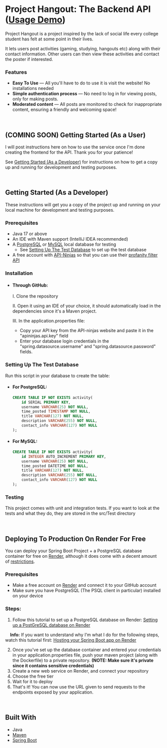 # Project Hangout: The Backend API ([Usage Demo](USAGEDEMO.md))

Project Hangout is a project inspired by the lack of social life every college student has felt at some point in their lives.

It lets users post activities (gaming, studying, hangouts etc) along with their contact information. Other users can then view these activities and contact the poster if interested.

### Features
* **Easy To Use** — All you'll have to do to use it is visit the website! No installations needed
* **Simple authentication process** — No need to log in for viewing posts, only for making posts.
* **Moderated content** — All posts are monitored to check for inappropriate content, ensuring a friendly and welcoming space!
<br>

## (COMING SOON) Getting Started (As a User)

I will post instructions here on how to use the service once I'm done creating the frontend for the API. Thank you for your patience!

See [Getting Started (As a Developer)](#getting-started-as-a-developer) for instructions on how to get a copy up and running for development and testing purposes.

<br>

## Getting Started (As a Developer)

These instructions will get you a copy of the project up and running on your local machine for development and testing purposes. 

### Prerequisites
* Java 17 or above
* An IDE with Maven support (IntelliJ IDEA recommended)
* A [PostgreSQL](https://www.w3schools.com/postgresql/postgresql_install.php) or [MySQL](https://www.geeksforgeeks.org/how-to-install-mysql-in-windows/) local database for testing
  * See [Setting Up The Test Database](#setting-up-the-test-database) to set up the test database
* A free account with [API-Ninjas](https://api-ninjas.com/) so that you can use their [profanity filter API](https://api-ninjas.com/api/profanityfilter)

### Installation

* #### Through GitHub:
    I. Clone the repository
  
    II. Open it using an IDE of your choice, it should automatically load in the dependencies since it's a Maven project.

    III. In the application.properties file:
  * Copy your API key from the API-ninjas website and paste it in the "apininjas.api.key" field
  * Enter your database login credentials in the "spring.datasource.username" and "spring.datasource.password" fields.


### Setting Up The Test Database
Run this script in your database to create the table:

* #### For PostgreSQL:
  ```sql
  CREATE TABLE IF NOT EXISTS activity(
      id SERIAL PRIMARY KEY,
      username VARCHAR(25) NOT NULL,
      time_posted TIMESTAMP NOT NULL,
      title VARCHAR(127) NOT NULL,
      description VARCHAR(255) NOT NULL,
      contact_info VARCHAR(127) NOT NULL
  );
  ```

* #### For MySQL:
  ```sql
  CREATE TABLE IF NOT EXISTS activity(
      id INTEGER AUTO_INCREMENT PRIMARY KEY,
      username VARCHAR(25) NOT NULL,
      time_posted DATETIME NOT NULL,
      title VARCHAR(127) NOT NULL,
      description VARCHAR(255) NOT NULL,
      contact_info VARCHAR(127) NOT NULL
  );
  ```

### Testing

This project comes with unit and integration tests. If you want to look at the tests and what they do, they are stored in the src/Test directory

<br>

## Deploying To Production On Render For Free

You can deploy your Spring Boot Project + a PostgreSQL database container for free on [Render](https://render.com/), although it does come with a decent amount of [restrictions](https://docs.render.com/free#free-web-services).

### Prerequisites
* Make a free account on [Render](https://render.com/) and connect it to your GitHub account
* Make sure you have PostgreSQL (The PSQL client in particular) installed on your device

### Steps:
1. Follow this tutorial to set up a PostgreSQL database on Render: [Setting up a PostGreSQL database on Render](https://youtu.be/frGBmQKi_PI)

 &nbsp;&nbsp;&nbsp;&nbsp;**Info:** If you want to understand why I'm what I do for the following steps, watch this tutorial first: [Hosting your Spring Boot app on Render](https://youtu.be/p3AIecyvok4)

2. Once you've set up the database container and entered your credentials in your application.properties file, push your maven project (along with the Dockerfile) to a private repository. **(NOTE: Make sure it's private since it contains sensitive credentials)**
3. Create a new web service on Render, and connect your repository
4. Choose the free tier
5. Wait for it to deploy
6. That's it! You can now use the URL given to send requests to the endpoints exposed by your application. 

<br>

## Built With

* Java
* [Maven](https://maven.apache.org/)
* [Spring Boot](https://start.spring.io/)
